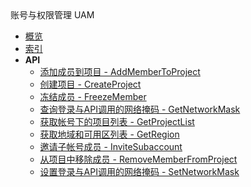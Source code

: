 <div class="sidebar_title ">账号与权限管理 UAM</div>

- [概览](api/uaccount-api/README.md)
- [索引](api/uaccount-api/index.md)
- **API**
    - [添加成员到项目 - AddMemberToProject](api/uaccount-api/add_member_to_project)
    - [创建项目 - CreateProject](api/uaccount-api/create_project)
    - [冻结成员 - FreezeMember](api/uaccount-api/freeze_member)
    - [查询登录与API调用的网络掩码 - GetNetworkMask](api/uaccount-api/get_network_mask)
    - [获取帐号下的项目列表 - GetProjectList](api/uaccount-api/get_project_list)
    - [获取地域和可用区列表 - GetRegion](api/uaccount-api/get_region)
    - [邀请子帐号成员 - InviteSubaccount](api/uaccount-api/invite_subaccount)
    - [从项目中移除成员 - RemoveMemberFromProject](api/uaccount-api/remove_member_from_project)
    - [设置登录与API调用的网络掩码 - SetNetworkMask](api/uaccount-api/set_network_mask)
